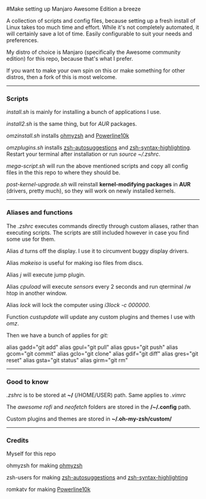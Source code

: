 #Make setting up Manjaro Awesome Edition a breeze

A collection of scripts and config files, because setting up a fresh install of Linux takes too much time and effort. While it's not completely automated, it will certainly save a lot of time. Easily configurable to suit your needs and preferences.

My distro of choice is Manjaro (specifically the Awesome community edition) for this repo, because that's what I prefer.

If you want to make your own spin on this or make something for other distros, then a fork of this is most welcome.

---

<h3>Scripts</h3>

<i>install.sh</i> is mainly for installing a bunch of applications I use.

<i>install2.sh</i> is the same thing, but for <i>AUR</i> packages.

<i>omzinstall.sh</i> installs <a href="https://github.com/ohmyzsh/ohmyzsh">ohmyzsh</a> and <a href="https://github.com/romkatv/powerlevel10k">Powerline10k</a>

<i>omzplugins.sh</i> installs <a href="https://github.com/zsh-users/zsh-autosuggestions">zsh-autosuggestions</a> and <a href="https://github.com/zsh-users/zsh-syntax-highlighting">zsh-syntax-highlighting</a>.
Restart your terminal after installation or run <i>source ~/.zshrc</i>.

<i>mega-script.sh</i> will run the above mentioned scripts and copy all config files in the this repo to where they should be.

<i>post-kernel-upgrade.sh</i> will reinstall <b>kernel-modifying packages</b> in <b>AUR</b> (drivers, pretty much), so they will work on </u>newly installed kernels</u>.
 
---

<h3>Aliases and functions</h3>

The <i>.zshrc</i> executes commands directly through custom aliases, rather than executing scripts. The scripts are still included however in case you find some use for them.

Alias <i>d</i> turns off the display. I use it to circumvent buggy display drivers.

Alias <i>makeiso</i> is useful for making iso files from discs.

Alias <i>j</i> will execute jump plugin.

Alias <i>cpuload</i> will execute <i>sensors</i> every 2 seconds and run qterminal /w htop in another window.

Alias <i>lock</i> will lock the computer using <i>i3lock -c 000000</i>.

Function <i>custupdate</i> will update any custom plugins and themes I use with <i>omz</i>.

Then we have a bunch of applies for <i>git:</i>

alias gadd="git add"
alias gpul="git pull"
alias gpus="git push"
alias gcom="git commit"
alias gclo="git clone"
alias gdif="git diff"
alias gres="git reset"
alias gsta="git status"
alias girm="git rm"

---

<h3>Good to know</h3>

<i>.zshrc</i> is to be stored at <b>~/</b> (/HOME/USER) path. Same applies to <i>.vimrc</i>

The <i>awesome</i> <i>rofi</i> and <i>neofetch</i> folders are stored in the <b>/~/.config</b> path.

Custom plugins and themes are stored in <b>~/.oh-my-zsh/custom/</b>

---

<h3>Credits</h3>

Myself for this repo

ohmyzsh for making <a href="https://github.com/ohmyzsh/ohmyzsh">ohmyzsh</a>

zsh-users for making <a href="https://github.com/zsh-users/zsh-autosuggestions">zsh-autosuggestions</a> and <a href="https://github.com/zsh-users/zsh-syntax-highlighting">zsh-syntax-highlighting</a>

romkatv for making <a href="https://github.com/romkatv/powerlevel10k">Powerline10k</a>
